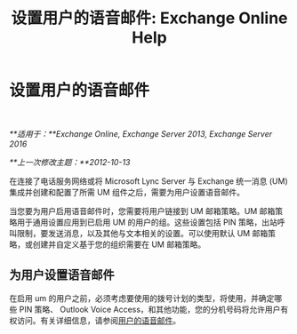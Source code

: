 ﻿---
title: '设置用户的语音邮件: Exchange Online Help'
TOCTitle: 设置用户的语音邮件
ms:assetid: 572991d6-0dc7-4a65-b716-ac6acdc5c9c6
ms:mtpsurl: https://technet.microsoft.com/zh-cn/library/JJ673527(v=EXCHG.150)
ms:contentKeyID: 50490578
ms.date: 05/23/2018
mtps_version: v=EXCHG.150
ms.translationtype: MT
---

# 设置用户的语音邮件

 

_**适用于：**Exchange Online, Exchange Server 2013, Exchange Server 2016_

_**上一次修改主题：**2012-10-13_

在连接了电话服务网络或将 Microsoft Lync Server 与 Exchange 统一消息 (UM) 集成并创建和配置了所需 UM 组件之后，需要为用户设置语音邮件。

当您要为用户启用语音邮件时，您需要将用户链接到 UM 邮箱策略。UM 邮箱策略用于通用设置应用到已启用 UM 的用户的组。这些设置包括 PIN 策略，出站呼叫限制，要发送消息，以及其他与文本相关的设置。可以使用默认 UM 邮箱策略，或创建并自定义基于您的组织需要在 UM 邮箱策略。

## 为用户设置语音邮件

在启用 um 的用户之前，必须考虑要使用的拨号计划的类型，将使用，并确定哪些 PIN 策略、 Outlook Voice Access，和其他功能，您的分机号码将允许用户有权访问。有关详细信息，请参阅[用户的语音邮件](voice-mail-for-users-exchange-2013-help.md)。

